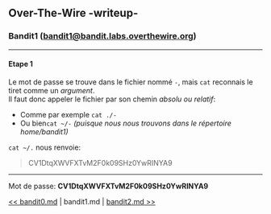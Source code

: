 ## Over-The-Wire -writeup-
### Bandit1 (bandit1@bandit.labs.overthewire.org)

---
#### Etape 1

Le mot de passe se trouve dans le fichier nommé `-`, mais `cat` reconnais le tiret comme un *argument*.  
Il faut donc appeler le fichier par son chemin *absolu ou relatif*:

- Comme par exemple `cat ./-`
- Ou bien`cat ~/-` *(puisque nous nous trouvons dans le répertoire home/bandit1)*

`cat ~/.` nous renvoie:
> CV1DtqXWVFXTvM2F0k09SHz0YwRINYA9

---
Mot de passe: **CV1DtqXWVFXTvM2F0k09SHz0YwRINYA9**

[<< bandit0.md](bandit0.md) | bandit1.md | [bandit2.md >>](bandit2.md)
